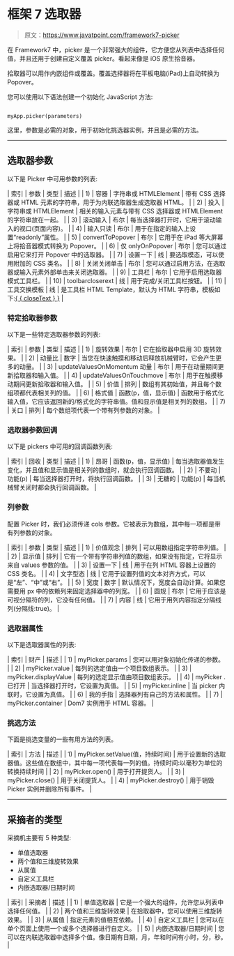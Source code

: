 # 框架 7 选取器

> 原文：<https://www.javatpoint.com/framework7-picker>

在 Framework7 中，picker 是一个非常强大的组件，它方便您从列表中选择任何值，并且还用于创建自定义覆盖 picker。看起来像是 iOS 原生拾音器。

拾取器可以用作内嵌组件或覆盖。覆盖选择器将在平板电脑(iPad)上自动转换为 Popover。

您可以使用以下语法创建一个初始化 JavaScript 方法:

```

myApp.picker(parameters)

```

这里，参数是必需的对象，用于初始化挑选器实例，并且是必需的方法。

* * *

## 选取器参数

以下是 Picker 中可用参数的列表:

| 索引 | 参数 | 类型 | 描述 |
| 1) | 容器 | 字符串或 HTMLElement | 带有 CSS 选择器或 HTML 元素的字符串，用于为内联选取器生成选取器 HTML。 |
| 2) | 投入 | 字符串或 HTMLElement | 相关的输入元素与带有 CSS 选择器或 HTMLElement 的字符串放在一起。 |
| 3) | 滚动输入 | 布尔 | 每当选择器打开时，它用于滚动输入的视口(页面内容)。 |
| 4) | 输入只读 | 布尔 | 用于在指定的输入上设置“readonly”属性。 |
| 5) | convertToPopover | 布尔 | 它用于在 iPad 等大屏幕上将拾音器模式转换为 Popover。 |
| 6) | 仅 onlyOnPopover | 布尔 | 您可以通过启用它来打开 Popover 中的选取器。 |
| 7) | 设置一下 | 线 | 要选取模态，可以使用附加的 CSS 类名。 |
| 8) | 关闭关闭单击 | 布尔 | 您可以通过启用方法，在选取器或输入元素外部单击来关闭选取器。 |
| 9) | 工具栏 | 布尔 | 它用于启用选取器模式工具栏。 |
| 10) | toolbarcloserext | 线 | 用于完成/关闭工具栏按钮。 |
| 11) | 工具交换模板 | 线 | 是工具栏 HTML Template，默认为 HTML 字符串，模板如下:[{ { closeText } }](#) |

### 特定拾取器参数

以下是一些特定选取器参数的列表:

| 索引 | 参数 | 类型 | 描述 |
| 1) | 旋转效果 | 布尔 | 它在拾取器中启用 3D 旋转效果。 |
| 2) | 动量比 | 数字 | 当您在快速触摸和移动后释放机械臂时，它会产生更多的动量。 |
| 3) | updateValuesOnMomentum 动量 | 布尔 | 用于在动量期间更新拾取器和输入值。 |
| 4) | updateValuesOnTouchmove | 布尔 | 用于在触摸移动期间更新拾取器和输入值。 |
| 5) | 价值 | 排列 | 数组有其初始值，并且每个数组项都代表相关列的值。 |
| 6) | 格式值 | 函数(p，值，显示值) | 函数用于格式化输入值，它应该返回新的/格式化的字符串值。值和显示值是相关列的数组。 |
| 7) | 关口 | 排列 | 每个数组项代表一个带有列参数的对象。 |

### 选取器参数回调

以下是 pickers 中可用的回调函数列表:

| 索引 | 回收 | 类型 | 描述 |
| 1) | 昂哥 | 函数(p，值，显示值) | 每当选取器值发生变化，并且值和显示值是相关列的数组时，就会执行回调函数。 |
| 2) | 不要动 | 功能(p) | 每当选择器打开时，将执行回调函数。 |
| 3) | 无糖的 | 功能(p) | 每当机械臂关闭时都会执行回调函数。 |

### 列参数

配置 Picker 时，我们必须传递 cols 参数。它被表示为数组，其中每一项都是带有列参数的对象。

| 索引 | 参数 | 类型 | 描述 |
| 1) | 价值观念 | 排列 | 可以用数组指定字符串列值。 |
| 2) | 显示值 | 排列 | 它有一个带有字符串列值的数组，如果没有指定，它将显示来自 values 参数的值。 |
| 3) | 设置一下 | 线 | 用于在列 HTML 容器上设置的 CSS 类名。 |
| 4) | 文字型态 | 线 | 它用于设置列值的文本对齐方式，可以是“左”、“中”或“右”。 |
| 5) | 宽度 | 数字 | 默认情况下，宽度会自动计算。如果您需要用 px 中的依赖列来固定选择器中的列宽。 |
| 6) | 圆规 | 布尔 | 它用于应该是可视分隔符的列，它没有任何值。 |
| 7) | 内容 | 线 | 它用于用列内容指定分隔线列(分隔线:true)。 |

### 选取器属性

以下是选取器属性的列表:

| 索引 | 财产 | 描述 |
| 1) | myPicker.params | 您可以用对象初始化传递的参数。 |
| 2) | myPicker.value | 每列的选定值由一个项目数组表示。 |
| 3) | myPicker.displayValue | 每列的选定显示值由项目数组表示。 |
| 4) | myPicker .已打开 | 当选择器打开时，它设置为真值。 |
| 5) | myPicker.inline | 当 picker 内联时，它设置为真值。 |
| 6) | 我的手指 | 选择器列有自己的方法和属性。 |
| 7) | myPicker.container | Dom7 实例用于 HTML 容器。 |

### 挑选方法

下面是挑选变量的一些有用方法的列表。

| 索引 | 方法 | 描述 |
| 1) | myPicker.setValue(值，持续时间) | 用于设置新的选取器值。这些值在数组中，其中每一项代表每一列的值。持续时间:以毫秒为单位的转换持续时间 |
| 2) | myPicker.open() | 用于打开提货人。 |
| 3) | myPicker.close() | 用于关闭提货人。 |
| 4) | myPicker.destroy() | 用于销毁 Picker 实例并删除所有事件。 |

* * *

## 采摘者的类型

采摘机主要有 5 种类型:

*   单值选取器
*   两个值和三维旋转效果
*   从属值
*   自定义工具栏
*   内嵌选取器/日期时间

| 索引 | 采摘者 | 描述 |
| 1) | 单值选取器 | 它是一个强大的组件，允许您从列表中选择任何值。 |
| 2) | 两个值和三维旋转效果 | 在拾取器中，您可以使用三维旋转效果。 |
| 3) | 从属值 | 指定元素的值相互依赖。 |
| 4) | 自定义工具栏 | 您可以在单个页面上使用一个或多个选择器进行自定义。 |
| 5) | 内嵌选取器/日期时间 | 您可以在内联选取器中选择多个值。像日期有日期，月，年和时间有小时，分，秒。 |